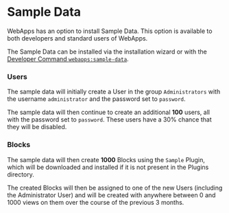 # Sample Data

WebApps has an option to install Sample Data. This option is available to both developers and standard users of WebApps.

The Sample Data can be installed via the installation wizard or with the [Developer Command `webapps:sample-data`](developer-commands.md#webapps-sample-data).

### Users

The sample data will initially create a User in the group `Administrators` with the username `administrator` and the password set to `password`.

The sample data will then continue to create an additional **100** users, all with the password set to `password`. These users have a 30% chance that they will be disabled.

### Blocks

The sample data will then create **1000** Blocks using the `Sample` Plugin, which will be downloaded and installed if it is not present in the Plugins directory.

The created Blocks will then be assigned to one of the new Users (including the Administrator User) and will be created with anywhere between 0 and 1000 views on them over the course of the previous 3 months.
